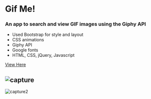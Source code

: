 # Gif Me!

### An app to search and view GIF images using the Giphy API

* Used Bootstrap for style and layout
* CSS animations
* Giphy API
* Google fonts
* HTML, CSS, jQuery, Javascript

[View Here](https://jhadev.github.io/gif-me/)

![capture](https://user-images.githubusercontent.com/42519030/50379137-e6066b80-060e-11e9-9d00-de2afd24080f.PNG)
---
![capture2](https://user-images.githubusercontent.com/42519030/50379138-e9015c00-060e-11e9-9acb-6e62e4cd829c.PNG)
